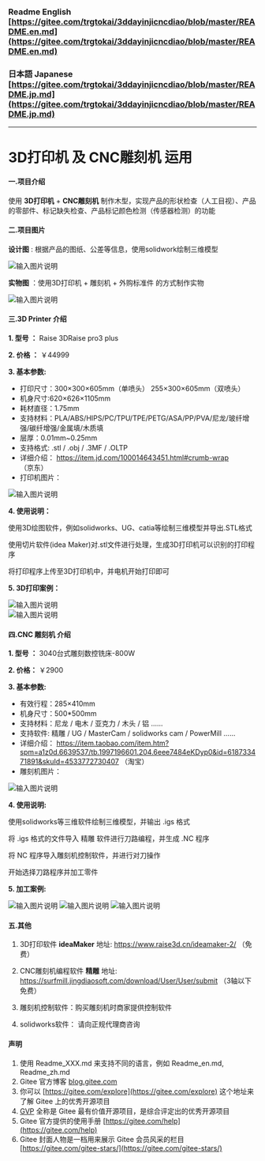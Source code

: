 ### Readme English [https://gitee.com/trgtokai/3ddayinjicncdiao/blob/master/README.en.md](https://gitee.com/trgtokai/3ddayinjicncdiao/blob/master/README.en.md)

### 日本語 Japanese [https://gitee.com/trgtokai/3ddayinjicncdiao/blob/master/README.jp.md](https://gitee.com/trgtokai/3ddayinjicncdiao/blob/master/README.jp.md)
------------------------------------------------------------------------------

# 3D打印机 及  CNC雕刻机 运用

#### 一.项目介绍
使用  **3D打印机**  +  **CNC雕刻机**  制作木型，实现产品的形状检查（人工目视）、产品的零部件、标记缺失检查、产品标记颜色检测（传感器检测）的功能

#### 二.项目图片

 **设计图** : 根据产品的图纸、公差等信息，使用solidwork绘制三维模型

![输入图片说明](01_%E9%A1%B9%E7%9B%AE%E6%A6%82%E8%A6%81/%E5%9B%BE%E7%89%875.jpg)   

 **实物图** ：使用3D打印机 + 雕刻机 + 外购标准件 的方式制作实物

![输入图片说明](01_%E9%A1%B9%E7%9B%AE%E6%A6%82%E8%A6%81/%E5%9B%BE%E7%89%874.jpg)

#### 三.3D Printer 介绍

 **1. 型号 ：**   Raise 3DRaise pro3 plus

 **2. 价格 ：**  ￥44999 
 
 **3. 基本参数:** 
  - 打印尺寸：300×300×605mm（单喷头）   255×300×605mm（双喷头）   
  - 机身尺寸:620×626×1105mm
  - 耗材直径：1.75mm
  - 支持材料：PLA/ABS/HIPS/PC/TPU/TPE/PETG/ASA/PP/PVA/尼龙/玻纤增强/碳纤增强/金属填/木质填
  - 层厚：0.01mm~0.25mm
  - 支持格式: .stl / .obj  / .3MF  / .OLTP
  - 详细介绍： https://item.jd.com/100014643451.html#crumb-wrap （京东）
  - 打印机图片：

![输入图片说明](01_%E9%A1%B9%E7%9B%AE%E6%A6%82%E8%A6%81/3D%E6%89%93%E5%8D%B0%E6%9C%BA_Raise3D%20PRO3%20PLUS.jpg)


 **4. 使用说明：** 

   使用3D绘图软件，例如solidworks、UG、catia等绘制三维模型并导出.STL格式

   使用切片软件(idea Maker)对.stl文件进行处理，生成3D打印机可以识别的打印程序

   将打印程序上传至3D打印机中，并电机开始打印即可
    
 **5. 3D打印案例：** 

   ![输入图片说明](01_%E9%A1%B9%E7%9B%AE%E6%A6%82%E8%A6%81/%E5%BE%AE%E4%BF%A1%E5%9B%BE%E7%89%87_20240612175034.jpg)      
 ![输入图片说明](01_%E9%A1%B9%E7%9B%AE%E6%A6%82%E8%A6%81/%E5%BE%AE%E4%BF%A1%E5%9B%BE%E7%89%87_20240612175045.jpg)



#### 四.CNC 雕刻机 介绍

 **1. 型号 ：**   3040台式雕刻数控铣床-800W
 
 **2. 价格：**  ￥2900
 
 **3. 基本参数:** 
  - 有效行程：285×410mm    
  - 机身尺寸：500*500mm
  - 支持材料：尼龙 / 电木 / 亚克力 / 木头 / 铝 ......
  - 支持软件: 精雕 / UG / MasterCam / solidworks cam / PowerMill ......
  - 详细介绍： https://item.taobao.com/item.htm?spm=a1z0d.6639537/tb.1997196601.204.6eee7484eKDyp0&id=618733471891&skuId=4533772730407 （淘宝）
  - 雕刻机图片：

  ![输入图片说明](01_%E9%A1%B9%E7%9B%AE%E6%A6%82%E8%A6%81/%E9%9B%95%E5%88%BB%E6%9C%BA.jpg)


 **4. 使用说明:** 

   使用solidworks等三维软件绘制三维模型，并输出 .igs 格式

   将 .igs 格式的文件导入 精雕 软件进行刀路编程，并生成 .NC 程序

   将 NC 程序导入雕刻机控制软件，并进行对刀操作

   开始选择刀路程序并加工零件

   

 **5. 加工案例:** 

 ![输入图片说明](01_%E9%A1%B9%E7%9B%AE%E6%A6%82%E8%A6%81/%E5%9B%BE%E7%89%871.jpg)   ![输入图片说明](01_%E9%A1%B9%E7%9B%AE%E6%A6%82%E8%A6%81/%E5%9B%BE%E7%89%872.jpg)   ![输入图片说明](01_%E9%A1%B9%E7%9B%AE%E6%A6%82%E8%A6%81/%E5%9B%BE%E7%89%873.jpg)

#### 五.其他

1.  3D打印软件  **ideaMaker**  地址:  https://www.raise3d.cn/ideamaker-2/   （免费）

2.  CNC雕刻机编程软件  **精雕**  地址: https://surfmill.jingdiaosoft.com/download/User/User/submit   （3轴以下免费）

3.  雕刻机控制软件：购买雕刻机时商家提供控制软件

4.  solidworks软件： 请向正规代理商咨询


#### 声明

1.  使用 Readme\_XXX.md 来支持不同的语言，例如 Readme\_en.md, Readme\_zh.md
2.  Gitee 官方博客 [blog.gitee.com](https://blog.gitee.com)
3.  你可以 [https://gitee.com/explore](https://gitee.com/explore) 这个地址来了解 Gitee 上的优秀开源项目
4.  [GVP](https://gitee.com/gvp) 全称是 Gitee 最有价值开源项目，是综合评定出的优秀开源项目
5.  Gitee 官方提供的使用手册 [https://gitee.com/help](https://gitee.com/help)
6.  Gitee 封面人物是一档用来展示 Gitee 会员风采的栏目 [https://gitee.com/gitee-stars/](https://gitee.com/gitee-stars/)

